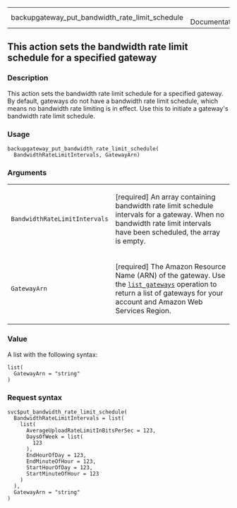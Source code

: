 <table style="width: 100%;">
<tbody>
<tr class="odd">
<td>backupgateway_put_bandwidth_rate_limit_schedule</td>
<td style="text-align: right;">R Documentation</td>
</tr>
</tbody>
</table>

## This action sets the bandwidth rate limit schedule for a specified gateway

### Description

This action sets the bandwidth rate limit schedule for a specified
gateway. By default, gateways do not have a bandwidth rate limit
schedule, which means no bandwidth rate limiting is in effect. Use this
to initiate a gateway's bandwidth rate limit schedule.

### Usage

    backupgateway_put_bandwidth_rate_limit_schedule(
      BandwidthRateLimitIntervals, GatewayArn)

### Arguments

<table>
<colgroup>
<col style="width: 35%" />
<col style="width: 65%" />
</colgroup>
<tbody>
<tr class="odd">
<td><code
id="backupgateway_put_bandwidth_rate_limit_schedule_:_BandwidthRateLimitIntervals">BandwidthRateLimitIntervals</code></td>
<td><p>[required] An array containing bandwidth rate limit schedule
intervals for a gateway. When no bandwidth rate limit intervals have
been scheduled, the array is empty.</p></td>
</tr>
<tr class="even">
<td><code
id="backupgateway_put_bandwidth_rate_limit_schedule_:_GatewayArn">GatewayArn</code></td>
<td><p>[required] The Amazon Resource Name (ARN) of the gateway. Use the
<a
href="https://docs.aws.amazon.com/aws-backup/latest/devguide/API_BGW_ListGateways.html"><code>list_gateways</code></a>
operation to return a list of gateways for your account and Amazon Web
Services Region.</p></td>
</tr>
</tbody>
</table>

### Value

A list with the following syntax:

    list(
      GatewayArn = "string"
    )

### Request syntax

    svc$put_bandwidth_rate_limit_schedule(
      BandwidthRateLimitIntervals = list(
        list(
          AverageUploadRateLimitInBitsPerSec = 123,
          DaysOfWeek = list(
            123
          ),
          EndHourOfDay = 123,
          EndMinuteOfHour = 123,
          StartHourOfDay = 123,
          StartMinuteOfHour = 123
        )
      ),
      GatewayArn = "string"
    )
